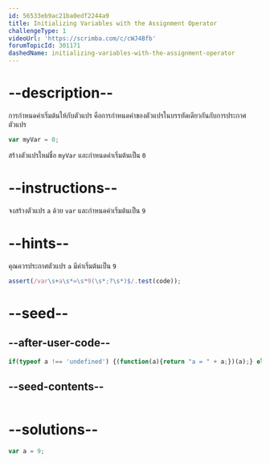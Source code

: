 ```yaml
---
id: 56533eb9ac21ba0edf2244a9
title: Initializing Variables with the Assignment Operator
challengeType: 1
videoUrl: 'https://scrimba.com/c/cWJ4Bfb'
forumTopicId: 301171
dashedName: initializing-variables-with-the-assignment-operator
---
```


# --description--

การกำหนดค่าเริ่มต้นให้กับตัวแปร คือการกำหนดค่าของตัวแปรในบรรทัดเดียวกันกับการประกาศตัวแปร

```js
var myVar = 0;
```

สร้างตัวแปรใหม่ชื่อ `myVar` และกำหนดค่าเริ่มต้นเป็น `0`

# --instructions--

จงสร้างตัวแปร `a` ด้วย `var` และกำหนดค่าเริ่มต้นเป็น `9`

# --hints--

คุณควรประกาศตัวแปร `a` มีค่าเริ่มต้นเป็น `9`

```js
assert(/var\s+a\s*=\s*9(\s*;?\s*)$/.test(code));
```

# --seed--

## --after-user-code--

```js
if(typeof a !== 'undefined') {(function(a){return "a = " + a;})(a);} else { (function() {return 'a is undefined';})(); }
```

## --seed-contents--

```js

```

# --solutions--

```js
var a = 9;
```
